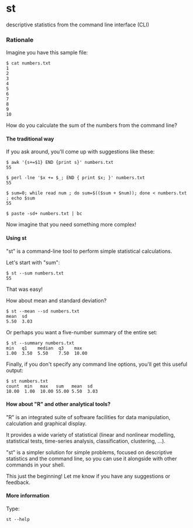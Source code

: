 st
==

descriptive statistics from the command line interface (CLI)

### Rationale

Imagine you have this sample file:

    $ cat numbers.txt
    1
    2
    3
    4
    5
    6
    7
    8
    9
    10

How do you calculate the sum of the numbers from the command line?

#### The traditional way

If you ask around, you'll come up with suggestions like these:

    $ awk '{s+=$1} END {print s}' numbers.txt
    55

    $ perl -lne '$x += $_; END { print $x; }' numbers.txt
    55

    $ sum=0; while read num ; do sum=$(($sum + $num)); done < numbers.txt ; echo $sum
    55

    $ paste -sd+ numbers.txt | bc

Now imagine that you need something more complex!

#### Using st

"st" is a command-line tool to perform simple statistical calculations.

Let's start with "sum":

    $ st --sum numbers.txt
    55

That was easy!

How about mean and standard deviation?

    $ st --mean --sd numbers.txt
    mean  sd
    5.50  3.03

Or perhaps you want a five-number summary of the entire set:

    $ st --summary numbers.txt
    min   q1    median  q3    max
    1.00  3.50  5.50    7.50  10.00

Finally, if you don't specify any command line options, you'll get this
useful output:

    $ st numbers.txt
    count  min   max   sum   mean  sd
    10.00  1.00  10.00 55.00 5.50  3.03

#### How about "R" and other analytical tools?

"R" is an integrated suite of software facilities for data manipulation,
calculation and graphical display.

It provides a wide variety of statistical (linear and nonlinear modelling,
statistical tests, time-series analysis, classification, clustering, ...).

"st" is a simpler solution for simple problems, focused on descriptive
statistics and the command line, so you can use it alongside with other
commands in your shell.

This just the beginning! Let me know if you have any suggestions or
feedback.

#### More information

Type:

    st --help
